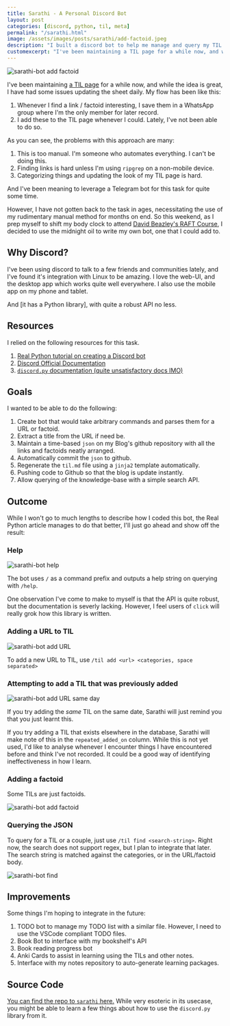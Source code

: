 ```yaml
---
title: Sarathi - A Personal Discord Bot
layout: post
categories: [discord, python, til, meta]
permalink: "/sarathi.html"
image: /assets/images/posts/sarathi/add-factoid.jpeg
description: "I built a discord bot to help me manage and query my TIL page."
customexcerpt: "I've been maintaining a TIL page for a while now, and while the idea is great, I have had some issues updating the sheet daily."
---
```


![sarathi-bot add factoid](/assets/images/posts/sarathi/help.jpeg)

I've been maintaining [a TIL page](https://stonecharioteer.com/til.html) for a while now, and while the idea is great, I have had some issues updating the sheet daily.
My flow has been like this:

1. Whenever I find a link / factoid interesting, I save them in a WhatsApp group where I'm the only member for later record.
2. I add these to the TIL page whenever I could. Lately, I've not been able to do so.

As you can see, the problems with this approach are many:

1. This is too manual. I'm someone who automates everything. I can't be doing this.
2. Finding links is hard unless I'm using `ripgrep` on a non-mobile device.
3. Categorizing things and updating the look of my TIL page is hard.

And I've been meaning to leverage a Telegram bot for this task for quite some time.

However, I have not gotten back to the task in ages, necessitating the use of my rudimentary manual method for months on end.
So this weekend, as I prep myself to shift my body clock to attend [David Beazley's RAFT Course](),
I decided to use the midnight oil to write my own bot, one that I could add to.

## Why Discord?

I've been using discord to talk to a few friends and communities lately, and I've found it's integration with Linux to be amazing.
I love the web-UI, and the desktop app which works quite well everywhere. I also use the mobile app on my phone and tablet.

And [it has a Python library], with quite a robust API no less.

## Resources

I relied on the following resources for this task.

1. [Real Python tutorial on creating a Discord bot](https://realpython.com/how-to-make-a-discord-bot-python/#how-to-make-a-discord-bot-in-python)
2. [Discord Official Documentation](https://discord.com/developers/docs/intro)
3. [`discord.py` documentation (quite unsatisfactory docs IMO)](https://discordpy.readthedocs.io/en/latest/index.html)

## Goals

I wanted to be able to do the following:

1. Create bot that would take arbitrary commands and parses them for a URL or factoid.
2. Extract a title from the URL if need be.
3. Maintain a time-based `json` on my Blog's github repository with all the links and factoids neatly arranged.
4. Automatically commit the `json` to github.
5. Regenerate the `til.md` file using a `jinja2` template automatically.
6. Pushing code to Github so that the blog is update instantly.
7. Allow querying of the knowledge-base with a simple search API.

## Outcome

While I won't go to much lengths to describe how I coded this bot, the Real Python article manages to do that better, I'll just go ahead and show off the result:

### Help

![sarathi-bot help](/assets/images/posts/sarathi/help.jpeg)

The bot uses `/` as a command prefix and outputs a help string on querying with `/help`.

One observation I've come to make to myself is that the API is quite robust, but the documentation is severly lacking.
However, I feel users of `click` will really grok how this library is written.

### Adding a URL to TIL

![sarathi-bot add URL](/assets/images/posts/sarathi/add-url.jpeg)

To add a new URL to TIL, use `/til add <url> <categories, space separated>`

### Attempting to add a TIL that was previously added

![sarathi-bot add URL same day](/assets/images/posts/sarathi/add-same-day.jpeg)

If you try adding the *same* TIL on the same date, Sarathi will just remind you that you just learnt this.


If you try adding a TIL that exists elsewhere in the database, Sarathi will make note of this in the `repeated_added_on` column.
While this is not yet used, I'd like to analyse whenever I encounter things I have encountered before and think I've not recorded.
It could be a good way of identifying ineffectiveness in how I learn.

### Adding a factoid

Some TILs are just factoids.

![sarathi-bot add factoid](/assets/images/posts/sarathi/add-factoid.jpeg)


### Querying the JSON

To query for a TIL or a couple, just use `/til find <search-string>`. Right now, the search does not support regex, but I plan to integrate that later.
The search string is matched against the categories, or in the URL/factoid body.

![sarathi-bot find](/assets/images/posts/sarathi/find.jpeg)

## Improvements

Some things I'm hoping to integrate in the future:

1. TODO bot to manage my TODO list with a similar file. However, I need to use the VSCode compliant TODO files.
2. Book Bot to interface with my bookshelf's API
3. Book reading progress bot
4. Anki Cards to assist in learning using the TILs and other notes.
5. Interface with my notes repository to auto-generate learning packages.

## Source Code

[You can find the repo to `sarathi` here.](https://github.com/stonecharioteer/sarathi) While very esoteric in its usecase, you might be able to learn a few things about how to use the `discord.py` library from it.
